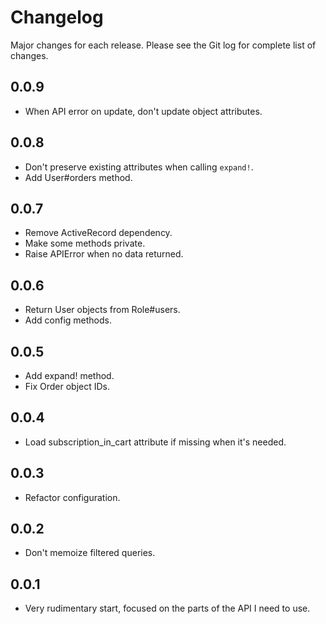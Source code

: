 # Changelog

Major changes for each release. Please see the Git log for complete list of changes.

## 0.0.9

* When API error on update, don't update object attributes.

## 0.0.8

* Don't preserve existing attributes when calling `expand!`.
* Add User#orders method.

## 0.0.7

* Remove ActiveRecord dependency.
* Make some methods private.
* Raise APIError when no data returned.

## 0.0.6

* Return User objects from Role#users.
* Add config methods.

## 0.0.5

* Add expand! method.
* Fix Order object IDs.

## 0.0.4

* Load subscription_in_cart attribute if missing when it's needed.

## 0.0.3

* Refactor configuration.

## 0.0.2

* Don't memoize filtered queries.

## 0.0.1

* Very rudimentary start, focused on the parts of the API I need to use.

